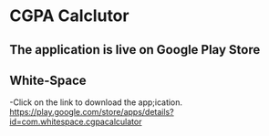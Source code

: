 # CGPA Calclutor

## The application is live on Google Play Store

## White-Space

-Click on the link to download the app;ication.
https://play.google.com/store/apps/details?id=com.whitespace.cgpacalculator
